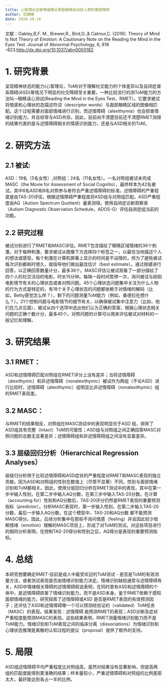 ```yaml
---
title: 心智理论还是情绪理论更能解释自闭症人群的情感障碍
author: 范穗穗
date: 2020-10-18
---
```

文献：Oakley,B,F. M., Brewer,R., Bird,G.,& Catmur,C. (2016). Theory of Mind Is Not Theory of Emotion: A Cautionary Note on the Reading the Mind in the Eyes Test. Journal of Abnormal Psychology, 6, 818 -823.http://dx.doi.org/10.1037/abn0000182
# 1. 研究背景
呈现精神状态的能力(心智理论，ToM)对于理解社交能力的个体差异以及自闭症谱系障碍(ASD)等情况下明显的社交障碍至关重要。一种比较流行的测ToM能力的方法叫--眼睛读心测试(Reading the Mind in the Eyes Test，RMET）。它要求被试将情感和心理状的态描述符词（descriptor words）与面部眼睛区域的图像相匹配。这个过程需要对面部情绪进行识别，而述情障碍（alexithymia）也会损害情绪识别能力，并且经常与ASD共存。因此，目前尚不清楚目前还不清楚RMET测得的结果代表的是与述情障碍相关的情感识别能力，还是与ASD相关的ToM。
# 2. 研究方法
## 2.1 被试:
ASD：19名（5名女性）,对照组：24名（11名女性）。一名对照组被试未完成MASC（the Movie for Assessment of Social Cognitio），最终样本为42名被试。其中6名ASD和8名对照参与者符合严重述情障碍的标准。述情障碍的严重程度是由TAS-20评估，根据述情障碍严重程度将ASD组与对照组匹配。ASD严重程度由AQ（Autism Spectrum Quotient）量表测得。使用自闭症诊断观察表（Autism Diagnostic Observation Schedule，ADOS-G）评估自闭症组当前的功能。
## 2.2 研究过程
被试分别进行了RMET和MASC评估。RMET包含描绘了眼睛区域情绪的36个刺激，对于每种刺激，要求被试从图像下方选择四个标签之一，以最恰当地描述个人的想法或感受。每个刺激在计算机屏幕上显示的时间是不设限的，但为了避免被试每次识别都耗时很久，就指导他们做出最佳估计（best estimate）。通过按键进行回答，以正确回答数量计分，最多36个。MASC评估让被试观看了一部分描绘了四个人的社交活动的电影，时长15分钟。每隔一段时间暂停一次，询问被试与刚刚电影情节有关的心理状态或者对照问题。45个心理状态问题集中关注为什么人物的行为方式是特定的，有18个关于心理状态的问题都依赖于对情绪的解码（比如，Betty感觉怎么样？），剩下的问题测量ToM能力（例如，桑德拉在想什么？）。21个控制问题与电影情节的细节有关，以确保被试集中注意力（比如，他们在几点见面），被试从四个选项中选出他们认为正确的答案，根据心理状态相关问题的正确个数计分，最多45个。对照问题的计算可以用来评估被试对材料的一般记忆和理解。
# 3. 研究结果
## 3.1 RMET：
ASD和述情障碍匹配对照组在RMET评分上没有差异；当将述情障碍（alexithymic）和非述情障碍（nonalexithymic）被试作为两组（不论ASD）进行比较时，述情障碍（alexithymic）组明显比非述情障碍（nonalexithymic）组的RMET表现差。
## 3.2 MASC：
与RMET的结果相反，对照组在MASC测试中的表现明显优于ASD 组，排除了ASD组具有完整（intact）ToM的可能性；ASD组与对照组之间正确回答MASC对照问题的总数无显著差异；述情障碍组和非述情障碍组之间没有显着差异。
## 3.3 层级回归分析（Hierarchical Regression Analyses）
层级归分析用于比较述情障碍和ASD症状的严重程度对RMET和MASC表现的独立贡献。因为ASD和对照组的性别在数值上（尽管不显著）不同，性别与面部情绪识别和ToM都相关。因此，使用分层回归分析在RMET测试中的表现，其中在第一步中输入性别，在第二步中输入AQ分数，在第三步中输入TAS-20分数。在计算（accounting for）性别和AQ分数后，TAS-20评分仍然是RMET表现的重要预测指标（predictor）。分析MASC表现时，第一步输入性别，在第二步输入TAS-20分数，最后一步输入AQ分数。在这个模型中，TAS-20和AQ分数
都不能预测MASC得分。因此，后续分析集中在那些不询问情感（feeling）并且因此较少依赖情绪（emotion）理解的MASC项目上，形成了对ToM的测试。对这些项目进行的相同分析表明，在控制TAS-20得分和性别之后，AQ得分是表现的重要预测指标。
# 4. 总结
本研究想要确定RMET-目前是成人中最受欢迎的ToM测试 - 是否是ToM的有效测量方法，或者测试表现是否由情绪识别能力决定。情绪识别缺陷通常与述情障碍有关，ASD中情绪相关障碍的述情障碍假说表明，在同时患有ASD和述情障碍的个体中，是述情障碍损害了情绪识别能力，而不是ASD本身。鉴于RMET依赖于感知面部情绪的能力，研究探索了述情障碍或ASD 是否是RMET表现的有效预测因子；还评估了ASD和述情障碍哪一个可以预测经验证的（validated）ToM任务（MASC）的表现。结果发现：述情障碍
能预测RMET的表现；ASD诊断及症状严重程度能预测MASC的表现。这些结果表明，RMET测量情绪识别能力而不是ToM能力。情绪识别和ToM表现之间的临床分离（dissociations）为情绪识别和心理状态推理是离散的认知过程的提议（proposal）提供了额外的支持。
# 5. 局限
ASD组述情障碍平均严重程度比对照组高，虽然对结果没有显著影响，但提高两组的匹配度能得到更准确的结果；样本量较小，严重述情障碍和对照组的比例差距太大，最好能达到各占一半的比例。
